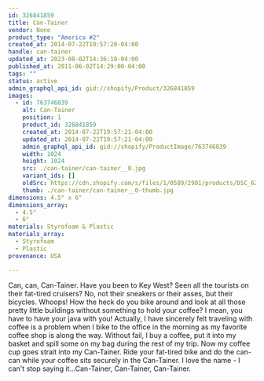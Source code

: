 ```yaml
---
id: 326841859
title: Can-Tainer
vendor: None
product_type: "America #2"
created_at: 2014-07-22T19:57:20-04:00
handle: can-tainer
updated_at: 2023-08-02T14:36:18-04:00
published_at: 2011-06-02T14:29:00-04:00
tags: ""
status: active
admin_graphql_api_id: gid://shopify/Product/326841859
images:
  - id: 763746839
    alt: Can-Tainer
    position: 1
    product_id: 326841859
    created_at: 2014-07-22T19:57:21-04:00
    updated_at: 2014-07-22T19:57:21-04:00
    admin_graphql_api_id: gid://shopify/ProductImage/763746839
    width: 1024
    height: 1024
    src: ./can-tainer/can-tainer__0.jpg
    variant_ids: []
    oldSrc: https://cdn.shopify.com/s/files/1/0589/2901/products/DSC_6266_cantainer2.jpeg?v=1406073441
    thumb: ./can-tainer/can-tainer__0-thumb.jpg
dimensions: 4.5" x 6"
dimensions_array:
  - 4.5"
  - 6"
materials: Styrofoam & Plastic
materials_array:
  - Styrofoam
  - Plastic
provenance: USA

---
```


Can, can, Can-Tainer. Have you been to Key West? Seen all the tourists on their fat-tired cruisers? No, not their sneakers or their asses, but their bicycles. Whoops! How the heck do you bike around and look at all those pretty little buildings without something to hold your coffee? I mean, you have to have your java with you! Actually, I have sincerely felt traveling with coffee is a problem when I bike to the office in the morning as my favorite coffee shop is along the way. Without fail, I buy a coffee, put it into my basket and spill some on my bag during the rest of my trip. Now my coffee cup goes strait into my Can-Tainer. Ride your fat-tired bike and do the can-can while your coffee sits securely in the Can-Tainer. I love the name - I can't stop saying it...Can-Tainer, Can-Tainer, Can-Tainer.